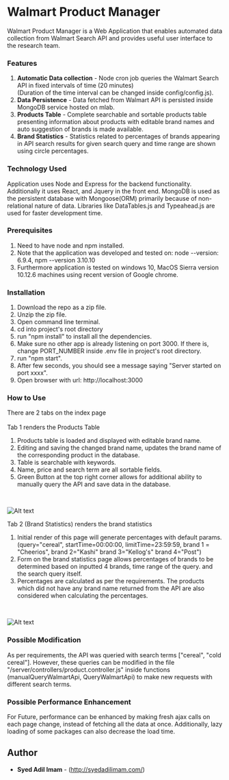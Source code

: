 # Walmart Product Manager
Walmart Product Manager is a Web Application that enables automated data collection from Walmart Search API and provides useful user interface to the research team.

### Features 
1. **Automatic Data collection** - Node cron job queries the Walmart Search API in fixed intervals of time (20 minutes) <br>
   (Duration of the time interval can be changed inside config/config.js).
2. **Data Persistence** - Data fetched from Walmart API is persisted inside MongoDB service hosted on mlab.
3. **Products Table** - Complete searchable and sortable products table presenting information about products with editable brand names 
    and auto suggestion of brands is made available.
4. **Brand Statistics** - Statistics related to percentages of brands appearing in API search results for given search query and time range are shown 
    using circle percentages.

### Technology Used
Application uses Node and Express for the backend functionality. Additionally it uses React, and Jquery in the front end. MongoDB is used as the persistent database with Mongoose(ORM) primarily because of non-relational nature of data. Libraries like DataTables.js and Typeahead.js are used for faster development time.      

### Prerequisites
1. Need to have node and npm installed. <br>
2. Note that the application was developed and tested on: node --version: 6.9.4, npm --version 3.10.10 <br>
3. Furthermore application is tested on windows 10, MacOS Sierra version 10.12.6 machines using recent version of Google chrome.

### Installation
1. Download the repo as a zip file.
2. Unzip the zip file.
3. Open command line terminal.
4. cd into project's root directory 
5. run "npm install" to install all the dependencies.
6. Make sure no other app is already listening on port 3000. If there is, change PORT_NUMBER inside .env file in project's root directory.
7. run "npm start".
8. After few seconds, you should see a message saying "Server started on port xxxx". 
9. Open browser with url: http://localhost:3000

### How to Use 
There are 2 tabs on the index page <br>
<br>
Tab 1 renders the Products Table 
1. Products table is loaded and displayed with editable brand name.
2. Editing and saving the changed brand name, updates the brand name of the corresponding product in the database.
3. Table is searchable with keywords.
4. Name, price and search term are all sortable fields.
5. Green Button at the top right corner allows for additional ability to manually query the API and save data in the database. 
<br>

![Alt text](https://s3.amazonaws.com/adil-static-test/products.png "Products Table")

Tab 2 (Brand Statistics) renders the brand statistics 

1. Initial render of this page will generate percentages with default params.
(query="cereal", startTime=00:00:00, limitTime=23:59:59, brand 1 = "Cheerios", brand 2="Kashi" brand 3="Kellog's" brand 4="Post")
2. Form on the brand statistics page allows percentages of brands to be determined based on inputted 4 brands, time range of the query.
 and the search query itself.
3. Percentages are calculated as per the requirements. The products which did not have any brand name returned from the API are also considered 
  when calculating the percentages.
<br>
  
![Alt text](https://s3.amazonaws.com/adil-static-test/stat.png "Brand Statistics")

### Possible Modification 
As per requirements, the API was queried with search terms ["cereal", "cold cereal"]. However, these queries can be modified in 
the file "/server/controllers/product.controller.js" inside functions (manualQueryWalmartApi, QueryWalmartApi) to make new requests with different search terms.

### Possible Performance Enhancement
For Future, performance can be enhanced by making fresh ajax calls on each page change, instead of fetching all the data at once. Additionally, lazy loading of some packages can also decrease the load time.

## Author
* **Syed Adil Imam** - (http://syedadilimam.com/)




